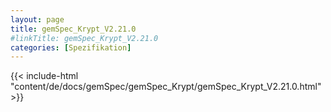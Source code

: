 ```yaml
---
layout: page
title: gemSpec_Krypt_V2.21.0
#linkTitle: gemSpec_Krypt_V2.21.0
categories: [Spezifikation]
---
```

{{< include-html "content/de/docs/gemSpec/gemSpec_Krypt/gemSpec_Krypt_V2.21.0.html" >}}